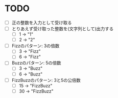 TODO
===============================

- [ ] 正の整数を入力として受け取る
- [ ] とりあえず受け取った整数を(文字列として)出力する
    - [ ] 1 -> "1"
    - [ ] 2 -> "2"
- [ ] Fizzのパターン: 3の倍数
    - [ ] 3 -> "Fizz"
    - [ ] 6 -> "Fizz"    
- [ ] Buzzのパターン: 5の倍数
    - [ ] 3 -> "Buzz"
    - [ ] 6 -> "Buzz"    
- [ ] FizzBuzzのパターン: 3と5の公倍数
    - [ ] 15 -> "FizzBuzz"
    - [ ] 30 -> "FizzBuzz"